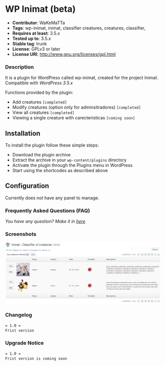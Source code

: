 WP Inimat (beta)
=========

* **Contributor**: WaKeMaTTa
* **Tags**: wp-inimat, inimat, classifier creatures, creatures, classifier,
* **Requires at least**: 3.5.x
* **Tested up to**: 3.5.x
* **Stable tag**: trunk
* **License**: GPLv3 or later
* **License URI**: http://www.gnu.org/licenses/gpl.html

### Description

It is a plugin for WordPress called wp-inimat, created for the project Inimat. Compatible with *WordPress 3.5.x*

Functions provided by the plugin:

* Add creatures `[completed]`
* Modify creatures (option only for adminsitradores) `[completed]`
* View all creatures `[completed]`
* Viewing a single creature with carecteristicas `[coming soon]`

## Installation

To install the plugin follow these simple steps:

* Download the plugin archive
* Extract the archive in your `wp-content/plugins` directory
* Activate the plugin through the Plugins menu in WordPress
* Start using the shortcodes as described above

## Configuration

Currently does not have any panel to manage.


### Frequently Asked Questions (FAQ)

*You have any question? Make it in [here][]*

  [here]:https://github.com/WaKeMaTTa/wp-bootcamp/issues

### Screenshots

![screenshot-1](screenshot-1.jpg)

### Changelog

    = 1.0 =
    Frist vercion

### Upgrade Notice

    = 1.0 =
    Frist vercion is coming soon
